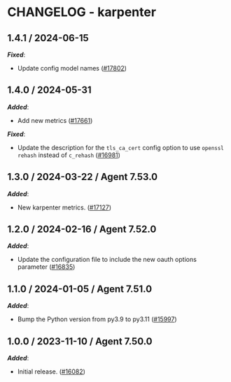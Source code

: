 # CHANGELOG - karpenter

<!-- towncrier release notes start -->

## 1.4.1 / 2024-06-15

***Fixed***:

* Update config model names ([#17802](https://github.com/DataDog/integrations-core/pull/17802))

## 1.4.0 / 2024-05-31

***Added***:

* Add new metrics ([#17661](https://github.com/DataDog/integrations-core/pull/17661))

***Fixed***:

* Update the description for the `tls_ca_cert` config option to use `openssl rehash` instead of `c_rehash` ([#16981](https://github.com/DataDog/integrations-core/pull/16981))

## 1.3.0 / 2024-03-22 / Agent 7.53.0

***Added***:

* New karpenter metrics. ([#17127](https://github.com/DataDog/integrations-core/pull/17127))

## 1.2.0 / 2024-02-16 / Agent 7.52.0

***Added***:

* Update the configuration file to include the new oauth options parameter ([#16835](https://github.com/DataDog/integrations-core/pull/16835))

## 1.1.0 / 2024-01-05 / Agent 7.51.0

***Added***:

* Bump the Python version from py3.9 to py3.11 ([#15997](https://github.com/DataDog/integrations-core/pull/15997))

## 1.0.0 / 2023-11-10 / Agent 7.50.0

***Added***:

* Initial release. ([#16082](https://github.com/DataDog/integrations-core/pull/16082))
